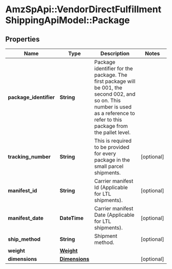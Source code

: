 # AmzSpApi::VendorDirectFulfillmentShippingApiModel::Package

## Properties
Name | Type | Description | Notes
------------ | ------------- | ------------- | -------------
**package_identifier** | **String** | Package identifier for the package. The first package will be 001, the second 002, and so on. This number is used as a reference to refer to this package from the pallet level. | 
**tracking_number** | **String** | This is required to be provided for every package in the small parcel shipments. | [optional] 
**manifest_id** | **String** | Carrier manifest Id (Applicable for LTL shipments). | [optional] 
**manifest_date** | **DateTime** | Carrier manifest Date (Applicable for LTL shipments). | [optional] 
**ship_method** | **String** | Shipment method. | [optional] 
**weight** | [**Weight**](Weight.md) |  | 
**dimensions** | [**Dimensions**](Dimensions.md) |  | [optional] 

